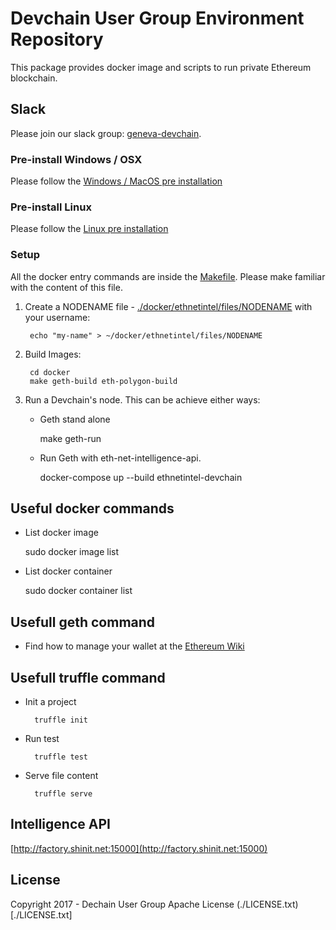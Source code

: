 
# Devchain User Group Environment Repository

This package provides docker image and scripts to run private Ethereum blockchain.

## Slack

Please join our slack group: [geneva-devchain](https://geneva-devchain.slack.com).

### Pre-install Windows / OSX

Please follow the [Windows / MacOS pre installation](WindowsMacOS_install.md)

### Pre-install Linux

Please follow the [Linux pre installation](Linux_install.md)

### Setup

All the docker entry commands are inside the [Makefile](https://github.com/DevchainUserGroup/environment/docker/Makefile). Please make familiar with the content of this file.

1. Create a NODENAME file - [./docker/ethnetintel/files/NODENAME](./docker/ethnetintel/files/NODENAME) with your username:

		echo "my-name" > ~/docker/ethnetintel/files/NODENAME

1. Build Images:

		cd docker
		make geth-build eth-polygon-build

1. Run a Devchain's node.
   This can be achieve either ways:
   + Geth stand alone

		make geth-run

   + Run Geth with eth-net-intelligence-api.

		docker-compose up --build ethnetintel-devchain


## Useful docker commands

+ List docker image

	sudo docker image list

+ List docker container

	sudo docker container list



## Usefull geth command

+ Find how to manage your wallet at the [Ethereum Wiki](https://github.com/ethereum/go-ethereum/wiki/Managing-your-accounts)


## Usefull truffle command

+ Init a project

		truffle init

+ Run test

		truffle test

+ Serve file content

		truffle serve


## Intelligence API

[http://factory.shinit.net:15000](http://factory.shinit.net:15000)


## License

Copyright 2017 - Dechain User Group
Apache License (./LICENSE.txt)[./LICENSE.txt]
